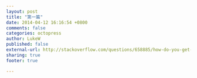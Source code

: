 ```yaml
---
layout: post
title: "第一篇"
date: 2014-04-12 16:16:54 +0800
comments: false
categories: octopress
author: LukeW
published: false
external-url: http://stackoverflow.com/questions/658885/how-do-you-get-git-to-always-pull-from-a-specific-branch
sharing: true
footer: true

---
```

